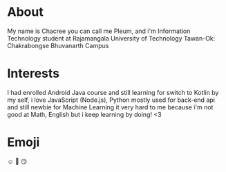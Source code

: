 # About
My name is Chacree you can call me Pleum, and i'm Information Technology student at Rajamangala University of Technology Tawan-Ok: Chakrabongse Bhuvanarth Campus

# Interests
I had enrolled Android Java course and still learning for switch to Kotlin by my self, i love JavaScript (Node.js), Python mostly used for back-end api and still newbie for Machine Learning it very hard to me because i'm not good at Math, English but i keep learning by doing! <3

# Emoji
:relaxed: :ghost: :smirk:
